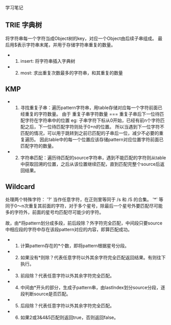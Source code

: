 学习笔记

## TRIE 字典树

将字符串每一个字符当成Object树的key，对应一个Object由后续子串组成。
最后用$表示字符串末尾，并用于存储字符串重复的数量。

- 1. insert: 将字符串插入字典树
- 2. most: 求出重复次数最多的字符串，和其重复的数量

## KMP

- 1. 寻找重复子串：遍历pattern字符串，用table存储对应每一个字符前面已经重复的字符数量。 
  由于 重复子串字符数量 === 重复子串后下一位待匹配字符在字符串中的位置
  eg: 子串字符下标从0开始，已经有前n个字符匹配之后，下一位待匹配字符则处于0+n的位置。
  所以当遇到下一位字符不匹配的情况，可以用于跳转到之前已匹配的子串后一位，减少不必要的重复遍历。
  因此table中的每一个位置应该存储pattern对应位置字符前面已匹配字符的数量。

- 2. 字符串匹配：遍历待匹配的source字符串，遇到不能匹配的字符则从table中获取回溯的位置，之后从该位置继续匹配，直到匹配完整个source后返回结果。


## Wildcard

处理两个特殊字符：
'?' 当作任意字符，在正则里等同于 /s 和 /S 的合集。
'*' 等同于0～n次重复其前面的字符，对于多个星号，除最后一个星号外要匹配尽可能多的字符外，前面的星号均匹配尽可能少的字符。

故，由*将pattern划分成多段，前后段除？外字符完全匹配，中间段只要source中相应段的字符中存在该段pattern对应的内容，即算匹配成功。

- 1. 计算pattern存在的*个数，即将pattern根据星号分段。
- 2. 如果没有*则除？代表任意字符以外其余字符完全匹配返回结果。有则往下执行。
- 3. 前段除？代表任意字符以外其余字符完全匹配。
- 4. 中间由*开头的部分，生成子pattern串，由lastIndex划分source分段，逐段判断source是否匹配。
- 5. 后段除？代表任意字符以外其余字符完全匹配。
- 6. 如果2或3&4&5匹配则返回true，否则返回false。
